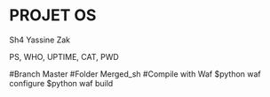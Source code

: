 # PROJET OS
Sh4
Yassine
Zak

PS, WHO, UPTIME, CAT, PWD

#Branch Master
#Folder Merged_sh
#Compile with Waf
 $python waf configure
 $python waf build

